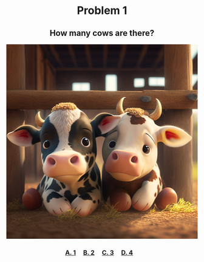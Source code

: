 <h1 align="center">Problem 1</h1>

<h2 align="center">
How many cows are there?
</h2>

<p align="center">
<img src="cows.png" height="512"/>
</p>

<h3 align="center">
  <span><a href="">A. 1</a></span>&nbsp;&nbsp;&nbsp;&nbsp;
  <span><a href="https://raw.githubusercontent.com/rain1024/math/main/assets/win0.png">B. 2</a></span>&nbsp;&nbsp;&nbsp;&nbsp;
  <span><a href="">C. 3</a></span>&nbsp;&nbsp;&nbsp;&nbsp;
  <span><a href="">D. 4</a></span>&nbsp;&nbsp;&nbsp;&nbsp;
</h3>